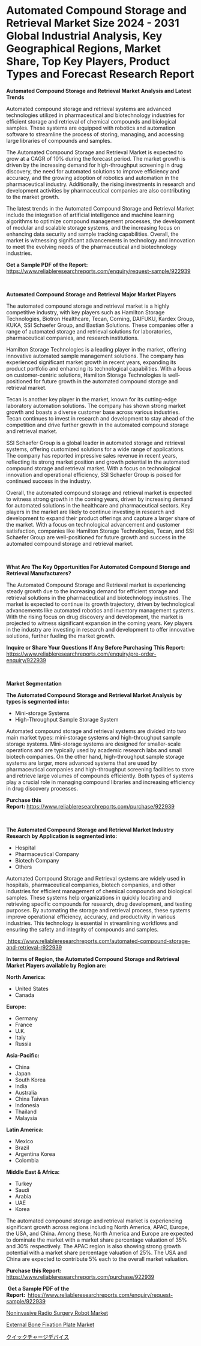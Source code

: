 <p><h1>Automated Compound Storage and Retrieval Market Size 2024 - 2031 Global Industrial Analysis, Key Geographical Regions, Market Share, Top Key Players, Product Types and Forecast Research Report</h1></p><p><strong>Automated Compound Storage and Retrieval Market Analysis and Latest Trends</strong></p>
<p><p>Automated compound storage and retrieval systems are advanced technologies utilized in pharmaceutical and biotechnology industries for efficient storage and retrieval of chemical compounds and biological samples. These systems are equipped with robotics and automation software to streamline the process of storing, managing, and accessing large libraries of compounds and samples.</p><p>The Automated Compound Storage and Retrieval Market is expected to grow at a CAGR of 10% during the forecast period. The market growth is driven by the increasing demand for high-throughput screening in drug discovery, the need for automated solutions to improve efficiency and accuracy, and the growing adoption of robotics and automation in the pharmaceutical industry. Additionally, the rising investments in research and development activities by pharmaceutical companies are also contributing to the market growth.</p><p>The latest trends in the Automated Compound Storage and Retrieval Market include the integration of artificial intelligence and machine learning algorithms to optimize compound management processes, the development of modular and scalable storage systems, and the increasing focus on enhancing data security and sample tracking capabilities. Overall, the market is witnessing significant advancements in technology and innovation to meet the evolving needs of the pharmaceutical and biotechnology industries.</p></p>
<p><strong>Get a Sample PDF of the Report:&nbsp;</strong> <a href="https://www.reliableresearchreports.com/enquiry/request-sample/922939">https://www.reliableresearchreports.com/enquiry/request-sample/922939</a></p>
<p>&nbsp;</p>
<p><strong>Automated Compound Storage and Retrieval Major Market Players</strong></p>
<p><p>The automated compound storage and retrieval market is a highly competitive industry, with key players such as Hamilton Storage Technologies, Biotron Healthcare, Tecan, Corning, DAIFUKU, Kardex Group, KUKA, SSI Schaefer Group, and Bastian Solutions. These companies offer a range of automated storage and retrieval solutions for laboratories, pharmaceutical companies, and research institutions.</p><p>Hamilton Storage Technologies is a leading player in the market, offering innovative automated sample management solutions. The company has experienced significant market growth in recent years, expanding its product portfolio and enhancing its technological capabilities. With a focus on customer-centric solutions, Hamilton Storage Technologies is well-positioned for future growth in the automated compound storage and retrieval market.</p><p>Tecan is another key player in the market, known for its cutting-edge laboratory automation solutions. The company has shown strong market growth and boasts a diverse customer base across various industries. Tecan continues to invest in research and development to stay ahead of the competition and drive further growth in the automated compound storage and retrieval market.</p><p>SSI Schaefer Group is a global leader in automated storage and retrieval systems, offering customized solutions for a wide range of applications. The company has reported impressive sales revenue in recent years, reflecting its strong market position and growth potential in the automated compound storage and retrieval market. With a focus on technological innovation and operational efficiency, SSI Schaefer Group is poised for continued success in the industry.</p><p>Overall, the automated compound storage and retrieval market is expected to witness strong growth in the coming years, driven by increasing demand for automated solutions in the healthcare and pharmaceutical sectors. Key players in the market are likely to continue investing in research and development to expand their product offerings and capture a larger share of the market. With a focus on technological advancement and customer satisfaction, companies like Hamilton Storage Technologies, Tecan, and SSI Schaefer Group are well-positioned for future growth and success in the automated compound storage and retrieval market.</p></p>
<p>&nbsp;</p>
<p><strong>What Are The Key Opportunities For Automated Compound Storage and Retrieval Manufacturers?</strong></p>
<p><p>The Automated Compound Storage and Retrieval market is experiencing steady growth due to the increasing demand for efficient storage and retrieval solutions in the pharmaceutical and biotechnology industries. The market is expected to continue its growth trajectory, driven by technological advancements like automated robotics and inventory management systems. With the rising focus on drug discovery and development, the market is projected to witness significant expansion in the coming years. Key players in the industry are investing in research and development to offer innovative solutions, further fueling the market growth.</p></p>
<p><strong>Inquire or Share Your Questions If Any Before Purchasing This Report:</strong> <a href="https://www.reliableresearchreports.com/enquiry/pre-order-enquiry/922939">https://www.reliableresearchreports.com/enquiry/pre-order-enquiry/922939</a></p>
<p>&nbsp;</p>
<p><strong>Market Segmentation</strong></p>
<p><strong>The Automated Compound Storage and Retrieval Market Analysis by types is segmented into:</strong></p>
<p><ul><li>Mini-storage Systems</li><li>High-Throughput Sample Storage System</li></ul></p>
<p><p>Automated compound storage and retrieval systems are divided into two main market types: mini-storage systems and high-throughput sample storage systems. Mini-storage systems are designed for smaller-scale operations and are typically used by academic research labs and small biotech companies. On the other hand, high-throughput sample storage systems are larger, more advanced systems that are used by pharmaceutical companies and high-throughput screening facilities to store and retrieve large volumes of compounds efficiently. Both types of systems play a crucial role in managing compound libraries and increasing efficiency in drug discovery processes.</p></p>
<p><strong>Purchase this Report:&nbsp;</strong><a href="https://www.reliableresearchreports.com/purchase/922939">https://www.reliableresearchreports.com/purchase/922939</a></p>
<p>&nbsp;</p>
<p><strong>The Automated Compound Storage and Retrieval Market Industry Research by Application is segmented into:</strong></p>
<p><ul><li>Hospital</li><li>Pharmaceutical Company</li><li>Biotech Company</li><li>Others</li></ul></p>
<p><p>Automated Compound Storage and Retrieval systems are widely used in hospitals, pharmaceutical companies, biotech companies, and other industries for efficient management of chemical compounds and biological samples. These systems help organizations in quickly locating and retrieving specific compounds for research, drug development, and testing purposes. By automating the storage and retrieval process, these systems improve operational efficiency, accuracy, and productivity in various industries. This technology is essential in streamlining workflows and ensuring the safety and integrity of compounds and samples.</p></p>
<p><a href="https://www.reliableresearchreports.com/automated-compound-storage-and-retrieval-r922939">&nbsp;https://www.reliableresearchreports.com/automated-compound-storage-and-retrieval-r922939</a></p>
<p><strong>In terms of Region, the Automated Compound Storage and Retrieval Market Players available by Region are:</strong></p>
<p>
    <p> <strong> North America: </strong>
        <ul>
            <li>United States</li>
            <li>Canada</li>
        </ul>
        </p> 
    <p> <strong> Europe: </strong>
        <ul>
            <li>Germany</li>
            <li>France</li>
            <li>U.K.</li>
            <li>Italy</li>
            <li>Russia</li>
        </ul>
        </p> 
    <p> <strong> Asia-Pacific: </strong>
        <ul>
            <li>China</li>
            <li>Japan</li>
            <li>South Korea</li>
            <li>India</li>
            <li>Australia</li>
            <li>China Taiwan</li>
            <li>Indonesia</li>
            <li>Thailand</li>
            <li>Malaysia</li>
        </ul>
        </p> 
    <p> <strong> Latin America: </strong>
        <ul>
            <li>Mexico</li>
            <li>Brazil</li>
            <li>Argentina Korea</li>
            <li>Colombia</li>
        </ul>
        </p> 
    <p> <strong> Middle East & Africa: </strong>
        <ul>
            <li>Turkey</li>
            <li>Saudi</li>
            <li>Arabia</li>
            <li>UAE</li>
            <li>Korea</li>
        </ul>
    </p>
    </p>
<p><p>The automated compound storage and retrieval market is experiencing significant growth across regions including North America, APAC, Europe, the USA, and China. Among these, North America and Europe are expected to dominate the market with a market share percentage valuation of 35% and 30% respectively. The APAC region is also showing strong growth potential with a market share percentage valuation of 25%. The USA and China are expected to contribute 5% each to the overall market valuation.</p></p>
<p><strong>Purchase this Report: </strong><a href="https://www.reliableresearchreports.com/purchase/922939">https://www.reliableresearchreports.com/purchase/922939</a></p>
<p>&nbsp;<strong>Get a Sample PDF of the Report:&nbsp;&nbsp;</strong><a href="https://www.reliableresearchreports.com/enquiry/request-sample/922939">https://www.reliableresearchreports.com/enquiry/request-sample/922939</a></p>
<p><strong></strong></p>
<p><p><a href="https://github.com/LiamDavis60/Market-Research-Report-List-1/blob/main/noninvasive-radio-surgery-robot-market.md">Noninvasive Radio Surgery Robot Market</a></p><p><a href="https://github.com/Hazelklievgspy6vdcsmu106w/Market-Research-Report-List-3/blob/main/external-bone-fixation-plate-market.md">External Bone Fixation Plate Market</a></p><p><a href="https://github.com/zjkmgcs938405/Market-Research-Report-List-3/blob/main/3728628175419.md">クイックチャージデバイス</a></p></p>